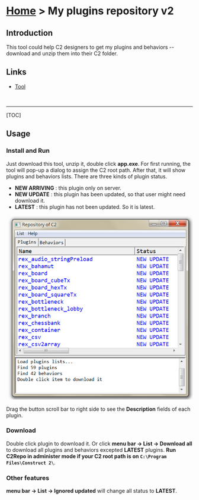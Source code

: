 # [Home](index.html) > My plugins repository v2

## Introduction

This tool could help C2 designers to get my plugins and behaviors -- download and unzip them into their C2 folder.



## Links

- [Tool](https://skydrive.live.com/redir?resid=7497FD5EC94476E!407&authkey=!AFz5551glaa8VVE)

  ​

------

[TOC]

## Usage

### Install and Run

Just download this tool, unzip it, double click **app.exe**.
For first running, the tool will pop-up a dialog to assign the C2 root path. After that, it will show plugins and behaviors lists.
There are three kinds of plugin status.

- **NEW ARRIVING** : this plugin only on server.
- **NEW UPDATE** : this plugin has been updated, so that user might need download it.
- **LATEST** : this plugin has not been updated. So it is latest.

![my-plugins-repository-v2_ui](my-plugins-repository-v2_ui.png)

Drag the button scroll bar to right side to see the **Description** fields of each plugin.

### Download

Double click plugin to download it. Or click **menu bar -> List -> Download all** to download all  plugins and behaviors excepted **LATEST** plugins.
**Run C2Repo in administer mode if your C2 root path is on `C:\Program Files\Construct 2\`**.

### Other features

**menu bar -> List -> Ignored updated** will change all status to **LATEST**.